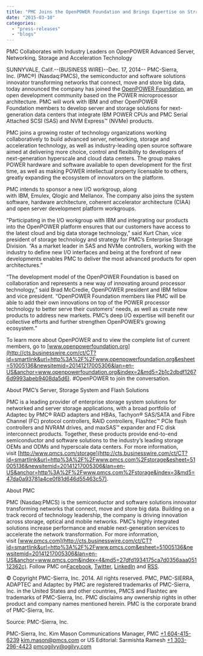 ```yaml
---
title: "PMC Joins the OpenPOWER Foundation and Brings Expertise on Strategic I/O Projects"
date: "2015-03-10"
categories: 
  - "press-releases"
  - "blogs"
---
```


PMC Collaborates with Industry Leaders on OpenPOWER Advanced Server, Networking, Storage and Acceleration Technology

SUNNYVALE, Calif.--(BUSINESS WIRE)--Dec. 17, 2014-- PMC-Sierra, Inc. (PMC®) (Nasdaq:PMCS), the semiconductor and software solutions innovator transforming networks that connect, move and store big data, today announced the company has joined the [OpenPOWER Foundation](http://cts.businesswire.com/ct/CT?id=smartlink&url=http%3A%2F%2Fopenpowerfoundation.org%2F&esheet=51005136&newsitemid=20141217005306&lan=en-US&anchor=OpenPOWER+Foundation&index=1&md5=fdd90409f48edbad1e5e4c83b21662ce), an open development community based on the POWER microprocessor architecture. PMC will work with IBM and other OpenPOWER Foundation members to develop server and storage solutions for next-generation data centers that integrate IBM POWER CPUs and PMC Serial Attached SCSI (SAS) and NVM Express™ (NVMe) products.

PMC joins a growing roster of technology organizations working collaboratively to build advanced server, networking, storage and acceleration technology, as well as industry-leading open source software aimed at delivering more choice, control and flexibility to developers of next-generation hyperscale and cloud data centers. The group makes POWER hardware and software available to open development for the first time, as well as making POWER intellectual property licensable to others, greatly expanding the ecosystem of innovators on the platform.

PMC intends to sponsor a new I/O workgroup, along with IBM, Emulex, Qlogic and Mellanox. The company also joins the system software, hardware architecture, coherent accelerator architecture (CIAA) and open server development platform workgroups.

“Participating in the I/O workgroup with IBM and integrating our products into the OpenPOWER platform ensures that our customers have access to the latest cloud and big data storage technology,” said Kurt Chan, vice president of storage technology and strategy for PMC’s Enterprise Storage Division. “As a market leader in SAS and NVMe controllers, working with the industry to define new I/O interfaces and being at the forefront of new developments enables PMC to deliver the most advanced products for open architectures.”

“The development model of the OpenPOWER Foundation is based on collaboration and represents a new way of innovating around processor technology,” said Brad McCredie, OpenPOWER president and IBM fellow and vice president. “OpenPOWER Foundation members like PMC will be able to add their own innovations on top of the POWER processor technology to better serve their customers’ needs, as well as create new products to address new markets. PMC’s deep I/O expertise will benefit our collective efforts and further strengthen OpenPOWER’s growing ecosystem.”

To learn more about OpenPOWER and to view the complete list of current members, go to [www.openpowerfoundation.org](http://cts.businesswire.com/ct/CT?id=smartlink&url=http%3A%2F%2Fwww.openpowerfoundation.org&esheet=51005136&newsitemid=20141217005306&lan=en-US&anchor=www.openpowerfoundation.org&index=2&md5=2b1c2dbdf12676d9993abeb9408da5d6). #OpenPOWER to join the conversation.

About PMC’s Server, Storage System and Flash Solutions

PMC is a leading provider of enterprise storage system solutions for networked and server storage applications, with a broad portfolio of Adaptec by PMC® RAID adapters and HBAs, Tachyon® SAS/SATA and Fibre Channel (FC) protocol controllers, RAID controllers, Flashtec™ PCIe flash controllers and NVRAM drives, and maxSAS™ expander and FC disk interconnect products. Together, these products provide end-to-end semiconductor and software solutions to the industry’s leading storage OEMs and ODMs and hyperscale data centers. For more information, visit [http://www.pmcs.com/storage](http://cts.businesswire.com/ct/CT?id=smartlink&url=http%3A%2F%2Fwww.pmcs.com%2Fstorage&esheet=51005136&newsitemid=20141217005306&lan=en-US&anchor=http%3A%2F%2Fwww.pmcs.com%2Fstorage&index=3&md5=47da0a93781a4ce0f81d646d55463c57).

About PMC

PMC (Nasdaq:PMCS) is the semiconductor and software solutions innovator transforming networks that connect, move and store big data. Building on a track record of technology leadership, the company is driving innovation across storage, optical and mobile networks. PMC’s highly integrated solutions increase performance and enable next-generation services to accelerate the network transformation. For more information, visit [www.pmcs.com](http://cts.businesswire.com/ct/CT?id=smartlink&url=http%3A%2F%2Fwww.pmcs.com&esheet=51005136&newsitemid=20141217005306&lan=en-US&anchor=www.pmcs.com&index=4&md5=27dfd1934175ca7d0356aaa05112362c). Follow PMC on[Facebook](http://cts.businesswire.com/ct/CT?id=smartlink&url=http%3A%2F%2Fwww.facebook.com%2Fpages%2FPMC-Sierra-Inc%2F362056543901598&esheet=51005136&newsitemid=20141217005306&lan=en-US&anchor=Facebook&index=5&md5=9cf3507e875ca77c9b05afa858c80e9a), [Twitter](http://cts.businesswire.com/ct/CT?id=smartlink&url=http%3A%2F%2Ftwitter.com%2F%23%21%2Fpmcsierra&esheet=51005136&newsitemid=20141217005306&lan=en-US&anchor=Twitter&index=6&md5=27378c762fca7e21314bd854b6b080b2), [LinkedIn](http://cts.businesswire.com/ct/CT?id=smartlink&url=http%3A%2F%2Fwww.linkedin.com%2Fcompany%2F4583%3Ftrk%3Dtyah&esheet=51005136&newsitemid=20141217005306&lan=en-US&anchor=LinkedIn&index=7&md5=e9cab01024ff4d6c2caef110b2482dd7) and [RSS](http://cts.businesswire.com/ct/CT?id=smartlink&url=http%3A%2F%2Finvestor.pmc-sierra.com%2Fphoenix.zhtml%3Fc%3D74533%26p%3DrssSubscription%26t%3D%26id%3D%26&esheet=51005136&newsitemid=20141217005306&lan=en-US&anchor=RSS&index=8&md5=e0cd95fc78ad9d195466b2aeffa8ccf1).

© Copyright PMC-Sierra, Inc. 2014. All rights reserved. PMC, PMC-SIERRA, ADAPTEC and Adaptec by PMC are registered trademarks of PMC-Sierra, Inc. in the United States and other countries, PMCS and Flashtec are trademarks of PMC-Sierra, Inc. PMC disclaims any ownership rights in other product and company names mentioned herein. PMC is the corporate brand of PMC-Sierra, Inc.

Source: PMC-Sierra, Inc.

PMC-Sierra, Inc. Kim Mason Communications Manager, PMC [+1 604-415-6239](tel:%2B1%20604-415-6239) [kim.mason@pmcs.com](mailto:kim.mason@pmcs.com) or US Editorial: Sarmishta Ramesh [+1 303-296-4423](tel:%2B1%20303-296-4423) [pmcogilvy@ogilvy.com](mailto:pmcogilvy@ogilvy.com)
